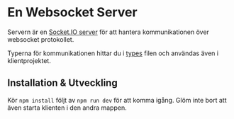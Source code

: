 # En Websocket Server

Servern är en [Socket.IO server](https://socket.io/docs/v4/server-socket-instance/) för att hantera kommunikationen över websocket protokollet.

Typerna för kommunikationen hittar du i [types](./types.ts) filen och användas även i klientprojektet.

## Installation & Utveckling

Kör `npm install` följt av `npm run dev` för att komma igång. Glöm inte bort att även starta klienten i den andra mappen.
